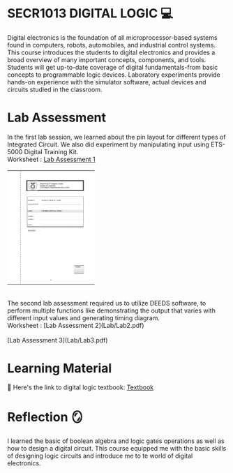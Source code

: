 # SECR1013 DIGITAL LOGIC 💻
Digital electronics is the foundation of all microprocessor-based systems found in computers, robots, automobiles, and industrial control systems. 
This course introduces the students to digital electronics and provides a broad overview of many important concepts, components, and tools. Students will get up-to-date coverage of digital fundamentals-from basic concepts to programmable logic devices. 
Laboratory experiments provide hands-on experience with the simulator software, actual devices and circuits studied in the classroom.

# Lab Assessment
In the first lab session, we learned about the pin layout for different types of Integrated Circuit. We also did experiment by manipulating input using ETS-5000 Digital Training Kit.<br>
Worksheet : [Lab Assessment 1](Lab/Lab1.pdf)<br><br>
<a href="Lab/Lab1.pdf">
  <img src="Lab/lab1.png" alt="PDF Preview" width="200">
</a>

<br>
The second lab assessment required us to utilize DEEDS software, to perform multiple functions like demonstrating the output that varies with different input values and generating timing diagram. <br>
Worksheet : [Lab Assessment 2](Lab/Lab2.pdf)<br>
<br>
[Lab Assessment 3](Lab/Lab3.pdf)<br>


# Learning Material
📖 Here's the link to digital logic textbook: [Textbook](https://github.com/XinYing0905/digital-logic/blob/main/Digital%20Logic%20Textbook.pdf)

# Reflection 🪞
I learned the basic of boolean algebra and logic gates operations as well as how to design a digital circuit. This course equipped me with the basic skills of designing logic circuits and introduce me to te world of digital electronics.

